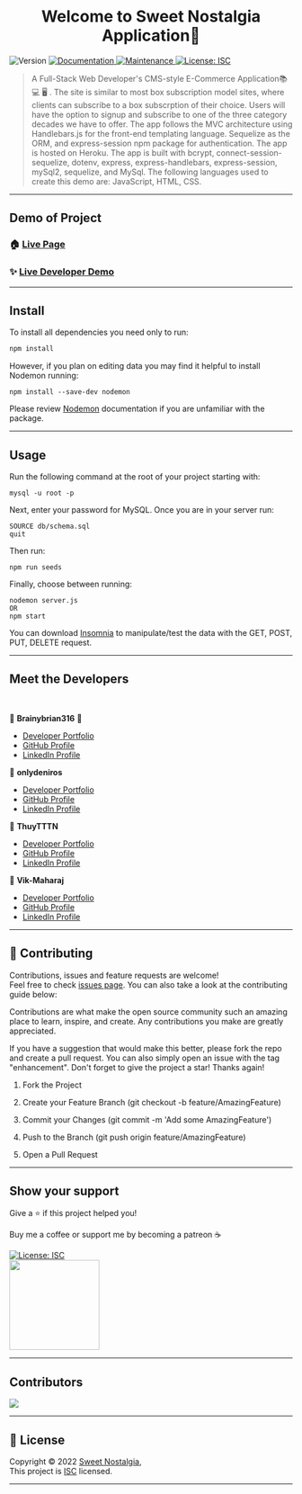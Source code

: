 
<h1 align="center">Welcome to Sweet Nostalgia Application👋</h1>
<p>
  <img alt="Version" src="https://img.shields.io/badge/version-1.0.0-blue.svg?cacheSeconds=2592000" />
  <a href="https://github.com/Brainybrian316/Sweet-Nostalgia#readme" target="_blank">
    <img alt="Documentation" src="https://img.shields.io/badge/documentation-yes-brightgreen.svg" />
  </a>
  <a href="https://github.com/Brainybrian316/Sweet-Nostalgia/graphs/commit-activity" target="_blank">
    <img alt="Maintenance" src="https://img.shields.io/badge/Maintained%3F-yes-green.svg" />
  </a>
  <a href="https://opensource.org/licenses/MIT" target="_blank">
    <img alt="License: ISC" src="https://img.shields.io/badge/License-ISC-GREEN.svg" />
  </a>
</p>

> A Full-Stack Web Developer's CMS-style E-Commerce Application📚💻 🖥️ . The site is similar to most box subscription model sites, where clients can subscribe to a box subscrption of their choice. Users will have the option to signup and subscribe to one of the three category decades we have to offer. The app follows the MVC architecture using Handlebars.js for the front-end templating language. Sequelize as the ORM, and express-session npm package for authentication. The app is hosted on Heroku. The app is built with bcrypt, connect-session-sequelize, dotenv, express, express-handlebars, express-session, mySql2, sequelize, and MySql. The following languages used to create this demo are: JavaScript, HTML, CSS.

***
## Demo of Project 

### 🏠 [Live Page](https://sweet-nostalgia.herokuapp.com/)

### ✨ [Live Developer Demo](https://user-images.githubusercontent.com/99369106/172053913-f197f365-9488-417e-b74f-18d890afef9a.mp4)

***
## Install

To install all dependencies you need only to run:
```sh
npm install
```
However, if you plan on editing data you may find it helpful to install Nodemon running: 
```
npm install --save-dev nodemon
```
Please review <a href ="https://www.npmjs.com/package/nodemon">Nodemon</a> documentation if you are unfamiliar with the package.

***
## Usage
Run the following command at the root of your project starting with:
```
mysql -u root -p
``` 
Next, enter your password for MySQL. Once you are in your server run: 
```
SOURCE db/schema.sql
quit
``` 
Then run:
```
npm run seeds
```
Finally, choose between running: 
```
nodemon server.js
OR
npm start
```
You can download <a href="https://insomnia.rest/download">Insomnia</a> to manipulate/test the data with the GET, POST, PUT, DELETE request.

***
## Meet the Developers
&nbsp;

👤 **Brainybrian316** 🚀

* [Developer Portfolio](https://brainybrian316.com/)
* [GitHub Profile](https://github.com/Brainybrian316)
* [LinkedIn Profile](https://linkedin.com/in/brainybrian316)

👤 **onlydeniros**

* [Developer Portfolio](https://onlydeniros.github.io/pro-portfolio/)
* [GitHub Profile](https://github.com/onlydeniros)
* [LinkedIn Profile](https://www.linkedin.com/in/deniro-dumas-7b57491ba/)

👤 **ThuyTTTN**

* [Developer Portfolio](https://thuytttn.github.io/Thuy-portfolio/)
* [GitHub Profile](https://github.com/ThuyTTTN)
* [LinkedIn Profile](www.linkedin.com/in/thuy-nguyen-a2333031)

👤 **Vik-Maharaj**

* [Developer Portfolio](https://vik-maharaj.github.io/vik-maharaj-web-portfolio/)
* [GitHub Profile](https://github.com/Vik-Maharaj)
* [LinkedIn Profile](https://www.linkedin.com/in/vikaashmaharaj/)



***

## 🤝 Contributing


Contributions, issues and feature requests are welcome!<br />Feel free to check [issues page](https://github.com/Brainybrian316/Sweet-Nostalgia/issues). You can also take a look at the contributing guide below: 
&nbsp;

Contributions are what make the open source community such an amazing place to learn, inspire, and create. Any contributions you make are greatly appreciated.

If you have a suggestion that would make this better, please fork the repo and create a pull request. You can also simply open an issue with the tag "enhancement". Don't forget to give the project a star! Thanks again!

1. Fork the Project

2. Create your Feature Branch (git checkout -b feature/AmazingFeature)

3. Commit your Changes (git commit -m 'Add some AmazingFeature')

4. Push to the Branch (git push origin feature/AmazingFeature)

5. Open a Pull Request

***
## Show your support


<p> Give a ⭐️ if this project helped you! </p>
<p> Buy me a coffee or support me by becoming a patreon ☕️ </p>

<a href="https://www.buymeacoffee.com/brainybrian316" target="_blank">
 <img alt="License: ISC" src="https://img.shields.io/badge/Buy%20Me%20a%20Coffee-ffdd00?style=for-the-badge&logo=buy-me-a-coffee&logoColor=black" />
</a>  
  <br>
<a href="https://www.patreon.com/brainybrian316">
 <img src="https://c5.patreon.com/external/logo/become_a_patron_button@2x.png" width="160">
</a>

***

## Contributors
<a href="https://github.com/Brainybrian316/Sweet-Nostalgia/graphs/contributors">
  <img src="https://contrib.rocks/image?repo=Brainybrian316/Sweet-Nostalgia" />
</a>

***

## 📝 License

Copyright © 2022 [Sweet Nostalgia](https://opensource.org/licenses/MIT),
<br>
This project is [ISC](https://opensource.org/licenses/MIT) licensed.

***
